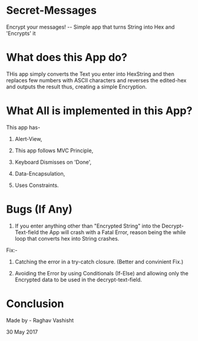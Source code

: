 # Secret-Messages
Encrypt your messages! -- Simple app that turns String into Hex and 'Encrypts' it

# What does this App do?
THis app simply converts the Text you enter into HexString and then replaces few numbers with ASCII characters and reverses the edited-hex and outputs the result
thus, creating a simple Encryption.

# What All is implemented in this App?
This app has- 

1) Alert-View, 

2) This app follows MVC Principle, 

3) Keyboard Dismisses on 'Done', 

4) Data-Encapsulation, 

5) Uses Constraints.

# Bugs (If Any)
1) If you enter anything other than "Encrypted String" into the Decrypt-Text-field the App will crash with a Fatal Error, reason being the while loop that converts hex into String crashes.

Fix:- 

1) Catching the error in a try-catch closure. (Better and convinient Fix.)

2) Avoiding the Error by using Conditionals (If-Else) and allowing only the Encrypted data to be used in the decrypt-text-field.

# Conclusion
Made by - Raghav Vashisht

30 May 2017
